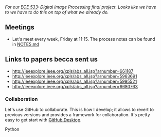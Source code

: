 *For our [ECE 533]: Digital Image Processing final project. Looks like we have
to we have to do this on top of what we already do.*

## Meetings
* Let's meet every week, Friday at 11:15. The process notes can be found in
  [NOTES.md](NOTES.md)

## Links to papers becca sent us
* http://ieeexplore.ieee.org/xpls/abs_all.jsp?arnumber=661187
* http://ieeexplore.ieee.org/xpls/abs_all.jsp?arnumber=5963691
* http://ieeexplore.ieee.org/xpls/abs_all.jsp?arnumber=5995521
* http://ieeexplore.ieee.org/xpls/abs_all.jsp?arnumber=6680763

### Collaboration
Let's use GitHub to collaborate. This is how I develop; it allows to revert to
previous versions and provides a framework for collaboration. It's pretty easy
to get start with [GitHub Desktop].

[GitHub Desktop]:https://desktop.github.com
[blog post]:http://scottsievert.github.io/blog/2015/09/01/matlab-to-python/
[ECE 533]:http://courses.engr.wisc.edu/ece/ece533.html

Python
